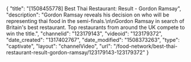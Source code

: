 {
    "title": "[1508455778] Best Thai Restaurant: Result - Gordon Ramsay",
    "description": "Gordon Ramsay reveals his decision on who will be representing thai food in the semi-finals.\n\nGordon Ramsay in search of Britain's best restaurant. Top restaurants from around the UK compete to win the title.",
    "channelid": "123179143",
    "videoid": "123179372",
    "date_created": "1317402767",
    "date_modified": "1508373263",
    "type": "captivate",
    "layout": "channelVideo",
    "url": "\/food-network\/best-thai-restaurant-result-gordon-ramsay\/123179143-123179372"
}